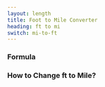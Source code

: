 ```yaml
---
layout: length
title: Foot to Mile Converter
heading: ft to mi
switch: mi-to-ft
---
```


<script>
  selectInput[5].selected = true
  selectOutput[9].selected = true
</script>

### Formula
<p id="formula"></p>

### How to Change ft to Mile?
